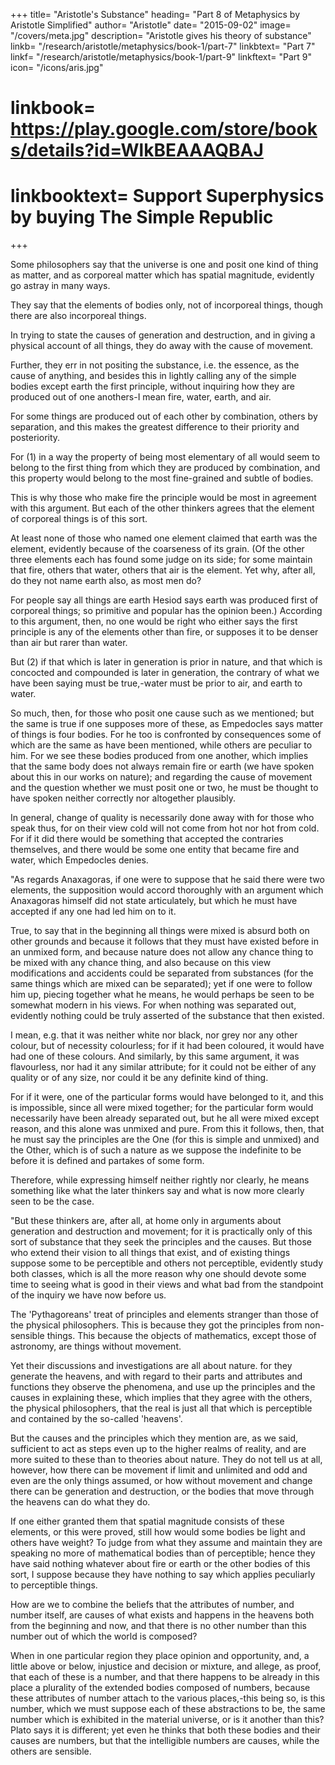 +++
title= "Aristotle's Substance"
heading= "Part 8 of Metaphysics by Aristotle Simplified"
author= "Aristotle"
date= "2015-09-02"
image= "/covers/meta.jpg"
description= "Aristotle gives his theory of substance"
linkb= "/research/aristotle/metaphysics/book-1/part-7"
linkbtext= "Part 7"
linkf= "/research/aristotle/metaphysics/book-1/part-9"
linkftext= "Part 9"
icon= "/icons/aris.jpg"
# linkbook= https://play.google.com/store/books/details?id=WlkBEAAAQBAJ
# linkbooktext= Support Superphysics by buying The Simple Republic
+++

Some philosophers say that the universe is one and posit one kind of thing as matter, and as corporeal matter which has spatial magnitude, evidently go astray in many ways. 

They say that the elements of bodies only, not of incorporeal things, though there are also incorporeal things. 

In trying to state the causes of generation and destruction, and in giving a physical account of all things, they do away with the cause of movement. 

Further, they err in not positing the substance, i.e. the essence, as the cause of anything, and besides this in lightly calling any of the simple bodies except earth the first principle, without inquiring how they are produced out of one anothers-I mean fire, water, earth, and air. 

For some things are produced out of each other by combination, others by separation, and this makes the greatest difference to their priority and posteriority. 

For (1) in a way the property of being most elementary of all would seem to belong to the first thing from which they are produced by combination, and this property would belong to the most fine-grained and subtle of bodies. 

This is why those who make fire the principle would be most in agreement with this argument. But each of the other thinkers agrees that the element of corporeal things is of this sort. 

At least none of those who named one element claimed that earth was the element, evidently because of the coarseness of its grain. (Of the other three elements each has found some judge on its side; for some maintain that fire, others that water, others that air is the element. Yet why, after all, do they not name earth also, as most men do? 

For people say all things are earth Hesiod says earth was produced first of corporeal things; so primitive and popular has the opinion been.) According to this argument, then, no one would be right who either says the first principle is any of the elements other than fire, or supposes it to be denser than air but rarer than water. 

But (2) if that which is later in generation is prior in nature, and that which is concocted and compounded is later in generation, the contrary of what we have been saying must be true,-water must be prior to air, and earth to water.

So much, then, for those who posit one cause such as we mentioned; but the same is true if one supposes more of these, as Empedocles says matter of things is four bodies. For he too is confronted by consequences some of which are the same as have been mentioned, while others are peculiar to him. For we see these bodies produced from one another, which implies that the same body does not always remain fire or earth (we have spoken about this in our works on nature); and regarding the cause of movement and the question whether we must posit one or two, he must be thought to have spoken neither correctly nor altogether plausibly.

In general, change of quality is necessarily done away with for those who speak thus, for on their view cold will not come from hot nor hot from cold. For if it did there would be something that accepted the contraries themselves, and there would be some one entity that became fire and water, which Empedocles denies.

"As regards Anaxagoras, if one were to suppose that he said there were two elements, the supposition would accord thoroughly with an argument which Anaxagoras himself did not state articulately, but which he must have accepted if any one had led him on to it. 

True, to say that in the beginning all things were mixed is absurd both on other grounds and because it follows that they must have existed before in an unmixed form, and because nature does not allow any chance thing to be mixed with any chance thing, and also because on this view modifications and accidents could be separated from substances (for the same things which are mixed can be separated); yet if one were to follow him up, piecing together what he means, he would perhaps be seen to be somewhat modern in his views. For when nothing was separated out, evidently nothing could be truly asserted of the substance that then existed. 

I mean, e.g. that it was neither white nor black, nor grey nor any other colour, but of necessity colourless; for if it had been coloured, it would have had one of these colours. And similarly, by this same argument, it was flavourless, nor had it any similar attribute; for it could not be either of any quality or of any size, nor could it be any definite kind of thing. 

For if it were, one of the particular forms would have belonged to it, and this is impossible, since all were mixed together; for the particular form would necessarily have been already separated out, but he all were mixed except reason, and this alone was unmixed and pure. From this it follows, then, that he must say the principles are the One (for this is simple and unmixed) and the Other, which is of such a nature as we suppose the indefinite to be before it is defined and partakes of some form. 

Therefore, while expressing himself neither rightly nor clearly, he means something like what the later thinkers say and what is now more clearly seen to be the case.

"But these thinkers are, after all, at home only in arguments about generation and destruction and movement; for it is practically only of this sort of substance that they seek the principles and the causes. But those who extend their vision to all things that exist, and of existing things suppose some to be perceptible and others not perceptible, evidently study both classes, which is all the more reason why one should devote some time to seeing what is good in their views and what bad from the standpoint of the inquiry we have now before us.

The 'Pythagoreans' treat of principles and elements stranger than those of the physical philosophers. This is because they got the principles from non-sensible things. This because the objects of mathematics, except those of astronomy, are things without movement.

Yet their discussions and investigations are all about nature. for they generate the heavens, and with regard to their parts and attributes and functions they observe the phenomena, and use up the principles and the causes in explaining these, which implies that they agree with the others, the physical philosophers, that the real is just all that which is perceptible and contained by the so-called 'heavens'. 

But the causes and the principles which they mention are, as we said, sufficient to act as steps even up to the higher realms of reality, and are more suited to these than to theories about nature. They do not tell us at all, however, how there can be movement if limit and unlimited and odd and even are the only things assumed, or how without movement and change there can be generation and destruction, or the bodies that move through the heavens can do what they do.

If one either granted them that spatial magnitude consists of these elements, or this were proved, still how would some bodies be light and others have weight? To judge from what they assume and maintain they are speaking no more of mathematical bodies than of perceptible; hence they have said nothing whatever about fire or earth or the other bodies of this sort, I suppose because they have nothing to say which applies peculiarly to perceptible things.

How are we to combine the beliefs that the attributes of number, and number itself, are causes of what exists and happens in the heavens both from the beginning and now, and that there is no other number than this number out of which the world is composed? 

When in one particular region they place opinion and opportunity, and, a little above or below, injustice and decision or mixture, and allege, as proof, that each of these is a number, and that there happens to be already in this place a plurality of the extended bodies composed of numbers, because these attributes of number attach to the various places,-this being so, is this number, which we must suppose each of these abstractions to be, the same number which is exhibited in the material universe, or is it another than this? Plato says it is different; yet even he thinks that both these bodies and their causes are numbers, but that the intelligible numbers are causes, while the others are sensible.
